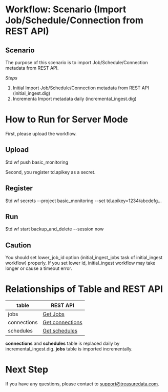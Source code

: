 # Workflow: Scenario (Import Job/Schedule/Connection from REST API)

## Scenario

The purpose of this scenario is to import Job/Schedule/Connection metadata from REST API.

*Steps*
1. Initial Import Job/Schedule/Connection metadata from REST API (initial_ingest.dig)
2. Incrementa Import metadata daily (incremental_ingest.dig)

# How to Run for Server Mode

First, please upload the workflow.

## Upload
  $td wf push basic_monitoring

Second, you register td.apikey as a secret.

## Register
  $td wf secrets --project basic_monitoring --set td.apikey=1234/abcdefg...

## Run
  $td wf start backup_and_delete --session now

## Caution
  You should set lower_job_id option (initial_ingest_jobs task of initial_ingest workflow) properly.
  If you set lower id, initial_ingest workflow may take longer or cause a timeout error.

# Relationships of Table and REST API

| table | REST API|
| ----- | --------|
| jobs  | [Get Jobs](https://api-docs.treasuredata.com/pages/td-api/tag/Jobs/#tag/Jobs/operation/getJobs) |
| connections | [Get connections](https://api-docs.treasuredata.com/pages/td-api/tag/Connections/#tag/Connections/operation/getConnections) |
| schedules | [Get schedules](https://api-docs.treasuredata.com/pages/td-api/tag/Schedules/#tag/Schedules/operation/getSchedules) |

**connections** and **schedules** table is replaced daily by incremental_ingest.dig.
**jobs** table is imported incrementally.

# Next Step
If you have any questions, please contact to support@treasuredata.com.
